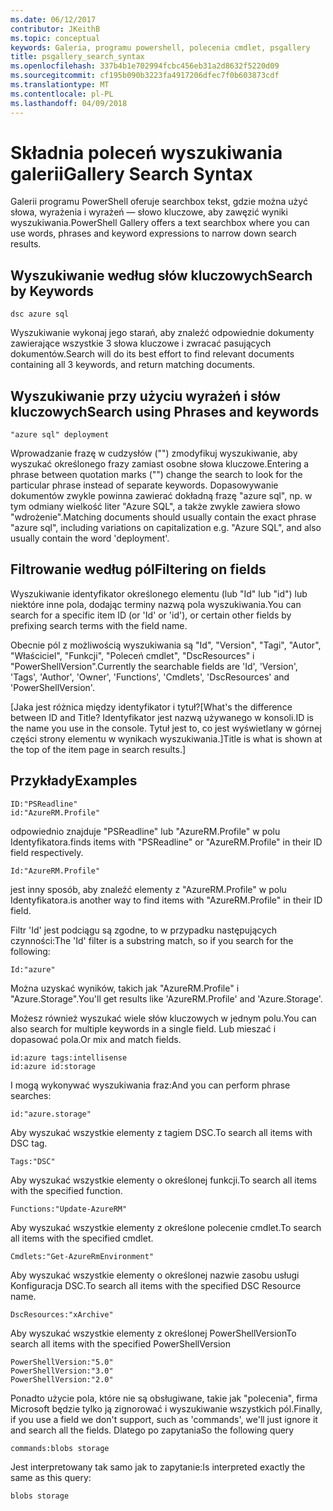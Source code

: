 ```yaml
---
ms.date: 06/12/2017
contributor: JKeithB
ms.topic: conceptual
keywords: Galeria, programu powershell, polecenia cmdlet, psgallery
title: psgallery_search_syntax
ms.openlocfilehash: 337b4b1e702994fcbc456eb31a2d8632f5220d09
ms.sourcegitcommit: cf195b090b3223fa4917206dfec7f0b603873cdf
ms.translationtype: MT
ms.contentlocale: pl-PL
ms.lasthandoff: 04/09/2018
---
```

# <a name="gallery-search-syntax"></a><span data-ttu-id="2990a-103">Składnia poleceń wyszukiwania galerii</span><span class="sxs-lookup"><span data-stu-id="2990a-103">Gallery Search Syntax</span></span>

<span data-ttu-id="2990a-104">Galerii programu PowerShell oferuje searchbox tekst, gdzie można użyć słowa, wyrażenia i wyrażeń — słowo kluczowe, aby zawęzić wyniki wyszukiwania.</span><span class="sxs-lookup"><span data-stu-id="2990a-104">PowerShell Gallery offers a text searchbox where you can use words, phrases and keyword expressions to narrow down search results.</span></span>

## <a name="search-by-keywords"></a><span data-ttu-id="2990a-105">Wyszukiwanie według słów kluczowych</span><span class="sxs-lookup"><span data-stu-id="2990a-105">Search by Keywords</span></span>

    dsc azure sql

<span data-ttu-id="2990a-106">Wyszukiwanie wykonaj jego starań, aby znaleźć odpowiednie dokumenty zawierające wszystkie 3 słowa kluczowe i zwracać pasujących dokumentów.</span><span class="sxs-lookup"><span data-stu-id="2990a-106">Search will do its best effort to find relevant documents containing all 3 keywords, and return matching documents.</span></span>

## <a name="search-using-phrases-and-keywords"></a><span data-ttu-id="2990a-107">Wyszukiwanie przy użyciu wyrażeń i słów kluczowych</span><span class="sxs-lookup"><span data-stu-id="2990a-107">Search using Phrases and keywords</span></span>

    "azure sql" deployment

<span data-ttu-id="2990a-108">Wprowadzanie frazę w cudzysłów ("") zmodyfikuj wyszukiwanie, aby wyszukać określonego frazy zamiast osobne słowa kluczowe.</span><span class="sxs-lookup"><span data-stu-id="2990a-108">Entering a phrase between quotation marks ("") change the search to look for the particular phrase instead of separate keywords.</span></span>
<span data-ttu-id="2990a-109">Dopasowywanie dokumentów zwykle powinna zawierać dokładną frazę "azure sql", np. w tym odmiany wielkość liter "Azure SQL", a także zwykle zawiera słowo "wdrożenie".</span><span class="sxs-lookup"><span data-stu-id="2990a-109">Matching documents should usually contain the exact phrase "azure sql", including variations on capitalization e.g. "Azure SQL", and also usually contain the word 'deployment'.</span></span>

## <a name="filtering-on-fields"></a><span data-ttu-id="2990a-110">Filtrowanie według pól</span><span class="sxs-lookup"><span data-stu-id="2990a-110">Filtering on fields</span></span>

<span data-ttu-id="2990a-111">Wyszukiwanie identyfikator określonego elementu (lub "Id" lub "id") lub niektóre inne pola, dodając terminy nazwą pola wyszukiwania.</span><span class="sxs-lookup"><span data-stu-id="2990a-111">You can search for a specific item ID (or 'Id' or 'id'), or certain other fields by prefixing search terms with the field name.</span></span>

<span data-ttu-id="2990a-112">Obecnie pól z możliwością wyszukiwania są "Id", "Version", "Tagi", "Autor", "Właściciel", "Funkcji", "Poleceń cmdlet", "DscResources" i "PowerShellVersion".</span><span class="sxs-lookup"><span data-stu-id="2990a-112">Currently the searchable fields are 'Id', 'Version', 'Tags', 'Author', 'Owner', 'Functions', 'Cmdlets', 'DscResources' and 'PowerShellVersion'.</span></span>

<span data-ttu-id="2990a-113">[Jaka jest różnica między identyfikator i tytuł?</span><span class="sxs-lookup"><span data-stu-id="2990a-113">[What's the difference between ID and Title?</span></span> <span data-ttu-id="2990a-114">Identyfikator jest nazwą używanego w konsoli.</span><span class="sxs-lookup"><span data-stu-id="2990a-114">ID is the name you use in the console.</span></span> <span data-ttu-id="2990a-115">Tytuł jest to, co jest wyświetlany w górnej części strony elementu w wynikach wyszukiwania.]</span><span class="sxs-lookup"><span data-stu-id="2990a-115">Title is what is shown at the top of the item page in search results.]</span></span>

## <a name="examples"></a><span data-ttu-id="2990a-116">Przykłady</span><span class="sxs-lookup"><span data-stu-id="2990a-116">Examples</span></span>

    ID:"PSReadline"
    id:"AzureRM.Profile"

<span data-ttu-id="2990a-117">odpowiednio znajduje "PSReadline" lub "AzureRM.Profile" w polu Identyfikatora.</span><span class="sxs-lookup"><span data-stu-id="2990a-117">finds items with "PSReadline" or "AzureRM.Profile" in their ID field respectively.</span></span>

    Id:"AzureRM.Profile"

<span data-ttu-id="2990a-118">jest inny sposób, aby znaleźć elementy z "AzureRM.Profile" w polu Identyfikatora.</span><span class="sxs-lookup"><span data-stu-id="2990a-118">is another way to find items with "AzureRM.Profile" in their ID field.</span></span>

<span data-ttu-id="2990a-119">Filtr 'Id' jest podciągu są zgodne, to w przypadku następujących czynności:</span><span class="sxs-lookup"><span data-stu-id="2990a-119">The 'Id' filter is a substring match, so if you search for the following:</span></span>

    Id:"azure"

<span data-ttu-id="2990a-120">Można uzyskać wyników, takich jak "AzureRM.Profile" i "Azure.Storage".</span><span class="sxs-lookup"><span data-stu-id="2990a-120">You'll get results like 'AzureRM.Profile' and 'Azure.Storage'.</span></span>

<span data-ttu-id="2990a-121">Możesz również wyszukać wiele słów kluczowych w jednym polu.</span><span class="sxs-lookup"><span data-stu-id="2990a-121">You can also search for multiple keywords in a single field.</span></span> <span data-ttu-id="2990a-122">Lub mieszać i dopasować pola.</span><span class="sxs-lookup"><span data-stu-id="2990a-122">Or mix and match fields.</span></span>

    id:azure tags:intellisense
    id:azure id:storage

<span data-ttu-id="2990a-123">I mogą wykonywać wyszukiwania fraz:</span><span class="sxs-lookup"><span data-stu-id="2990a-123">And you can perform phrase searches:</span></span>

    id:"azure.storage"


<span data-ttu-id="2990a-124">Aby wyszukać wszystkie elementy z tagiem DSC.</span><span class="sxs-lookup"><span data-stu-id="2990a-124">To search all items with DSC tag.</span></span>

    Tags:"DSC"

<span data-ttu-id="2990a-125">Aby wyszukać wszystkie elementy o określonej funkcji.</span><span class="sxs-lookup"><span data-stu-id="2990a-125">To search all items with the specified function.</span></span>

    Functions:"Update-AzureRM"

<span data-ttu-id="2990a-126">Aby wyszukać wszystkie elementy z określone polecenie cmdlet.</span><span class="sxs-lookup"><span data-stu-id="2990a-126">To search all items with the specified cmdlet.</span></span>

    Cmdlets:"Get-AzureRmEnvironment"

<span data-ttu-id="2990a-127">Aby wyszukać wszystkie elementy o określonej nazwie zasobu usługi Konfiguracja DSC.</span><span class="sxs-lookup"><span data-stu-id="2990a-127">To search all items with the specified DSC Resource name.</span></span>

    DscResources:"xArchive"

<span data-ttu-id="2990a-128">Aby wyszukać wszystkie elementy z określonej PowerShellVersion</span><span class="sxs-lookup"><span data-stu-id="2990a-128">To search all items with the specified PowerShellVersion</span></span>

    PowerShellVersion:"5.0"
    PowerShellVersion:"3.0"
    PowerShellVersion:"2.0"


<span data-ttu-id="2990a-129">Ponadto użycie pola, które nie są obsługiwane, takie jak "polecenia", firma Microsoft będzie tylko ją zignorować i wyszukiwanie wszystkich pól.</span><span class="sxs-lookup"><span data-stu-id="2990a-129">Finally, if you use a field we don't support, such as 'commands', we'll just ignore it and search all the fields.</span></span> <span data-ttu-id="2990a-130">Dlatego po zapytania</span><span class="sxs-lookup"><span data-stu-id="2990a-130">So the following query</span></span>

    commands:blobs storage

<span data-ttu-id="2990a-131">Jest interpretowany tak samo jak to zapytanie:</span><span class="sxs-lookup"><span data-stu-id="2990a-131">Is interpreted exactly the same as this query:</span></span>

    blobs storage